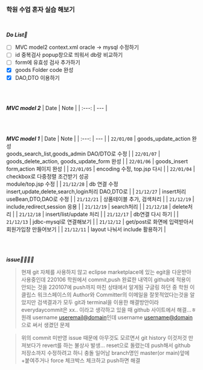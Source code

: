 ### 학원 수업 혼자 실습 해보기
<br>

***Do List🤔***
- [ ] MVC model2 context.xml oracle -> mysql 수정하기
- [ ] id 중복검사 popup창으로 띄워서 db랑 비교하기
- [ ] form에 유효성 검사 추가하기
- [x] goods Folder code 완성
- [x] DAO,DTO 이용하기

<br><br>

***MVC model 2***
| Date | Note |
| :---: | --- |

<br><br>

***MVC model 1***
| Date | Note |
| :---: | --- |
| `22/01/08` | goods_update_action 완성<br>goods_search_list,goods_admin DAO/DTO로 수정 |
| `22/01/07` | goods_delete_action, goods_update_form 완성 |
| `22/01/06` | goods_insert form,action 페이지 완성 |
| `22/01/05` | encoding 수정, top.jsp 다시 |
| `22/01/04` | checkbox로 다중정렬 조건받기 성공<br>module/top.jsp 수정 |
| `21/12/28` | db 연결 수정<br> insert,update,delete,search,login처리 DAO,DTO로 |
| `21/12/27` | insert처리 useBean,DTO,DAO로 수정 |
| `21/12/21` | 상품테이블 추가, 검색처리 |
| `21/12/19` | include,redirect,session 응용 |
| `21/12/19` | search처리 |
| `21/12/18` | delete처리 |
| `21/12/18` | insert/list/update 처리 |
| `21/12/17` | db연결 다시 하기 |
| `21/12/13` | jdbc-mysql로 연결해보기 |
| `21/12/12` | get/post로 화면에 입력받아서 회원가입창 만들어보기 |
| `21/12/11` | layout 나눠서 include 활용하기 |

<br><br>

***issue🤦‍♀️🤦‍♀️***
> 현재 git 자체를 사용하지 않고 eclipse marketplace에 있는 egit을 다운받아 사용중인데
220106 학원에서 commit,push 완료한 내역이 github에 적용이 안되는 것을 220107에 push까지 마친 상태에서 알게됨
구글링 하던 중 학원 이클립스 워크스페이스의 Author와 Committer의 이메일을 잘못적었다는것을 알았지만
검색결과가 모두 git과 terminal을 이용한 해결방안이라 everydaycommit은 xx.. 이라고 생각하고 있을 때
github 사이트에서 해결...ㅎ
원래 username <useremail@domain>인데 username <username@domain>으로 써서 생겼던 문제


> 위의 commit 미반영 issue 때문에 아무것도 모르면서 git history 이것저것 만져보다가 revert를 하는 불상사 발생...
reset으로 돌렸는데 push해서 github 저장소까지 수정하려고 하니 충돌 일어남
branch명인 master(or main)앞에 +붙여주거나 force 체크박스 체크하고 push하면 해결
